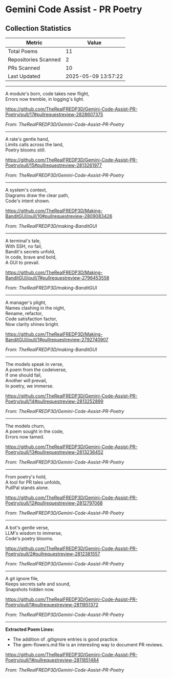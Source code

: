 # Gemini Code Assist - PR Poetry

## Collection Statistics

| Metric | Value |
|--------|-------|
| Total Poems | 11 |
| Repositories Scanned | 2 |
| PRs Scanned | 10 |
| Last Updated | 2025-05-09 13:57:22 |

---

   A module's born, code takes new flight,  
   Errors now tremble, in logging's light.  

  <https://github.com/TheRealFREDP3D/Gemini-Code-Assist-PR-Poetry/pull/17#pullrequestreview-2828607375>
  
  _From: TheRealFREDP3D/Gemini-Code-Assist-PR-Poetry_

---

   A rate's gentle hand,  
   Limits calls across the land,  
   Poetry blooms still.  

  <https://github.com/TheRealFREDP3D/Gemini-Code-Assist-PR-Poetry/pull/15#pullrequestreview-2813261977>
  
  _From: TheRealFREDP3D/Gemini-Code-Assist-PR-Poetry_

---

   A system's context,  
   Diagrams draw the clear path,  
   Code's intent shown.  

  <https://github.com/TheRealFREDP3D/Making-BanditGUI/pull/10#pullrequestreview-2809083426>
  
  _From: TheRealFREDP3D/making-BanditGUI_

---

   A terminal's tale,  
   With SSH, no fail,  
   Bandit's secrets unfold,  
   In code, brave and bold,  
   A GUI to prevail.  

  <https://github.com/TheRealFREDP3D/Making-BanditGUI/pull/7#pullrequestreview-2796453558>
  
  _From: TheRealFREDP3D/making-BanditGUI_

---

   A manager's plight,  
   Names clashing in the night,  
   Rename, refactor,  
   Code satisfaction factor,  
   Now clarity shines bright.  

  <https://github.com/TheRealFREDP3D/Making-BanditGUI/pull/1#pullrequestreview-2792740907>
  
  _From: TheRealFREDP3D/making-BanditGUI_

---

   The models speak in verse,  
   A poem from the codeiverse,  
   If one should fail,  
   Another will prevail,  
   In poetry, we immerse.  

  <https://github.com/TheRealFREDP3D/Gemini-Code-Assist-PR-Poetry/pull/14#pullrequestreview-2813252899>
  
  _From: TheRealFREDP3D/Gemini-Code-Assist-PR-Poetry_

---

   The models churn,  
   A poem sought in the code,  
   Errors now tamed.  

  <https://github.com/TheRealFREDP3D/Gemini-Code-Assist-PR-Poetry/pull/13#pullrequestreview-2813236452>
  
  _From: TheRealFREDP3D/Gemini-Code-Assist-PR-Poetry_

---

   From poetry's hold,    
   A tool for PR tales unfolds,    
   PullPal stands alone.  

  <https://github.com/TheRealFREDP3D/Gemini-Code-Assist-PR-Poetry/pull/12#pullrequestreview-2812797068>
  
  _From: TheRealFREDP3D/Gemini-Code-Assist-PR-Poetry_

---

   A bot's gentle verse,  
   LLM's wisdom to immerse,  
   Code's poetry blooms.  

  <https://github.com/TheRealFREDP3D/Gemini-Code-Assist-PR-Poetry/pull/2#pullrequestreview-2812381557>
  
  _From: TheRealFREDP3D/Gemini-Code-Assist-PR-Poetry_

---

   A git ignore file,  
   Keeps secrets safe and sound,  
   Snapshots hidden now.  

  <https://github.com/TheRealFREDP3D/Gemini-Code-Assist-PR-Poetry/pull/1#pullrequestreview-2811851372>
  
  _From: TheRealFREDP3D/Gemini-Code-Assist-PR-Poetry_

---

   **Extracted Poem Lines:**  
   - The addition of .gitignore entries is good practice.  
   - The gem-flowers.md file is an interesting way to document PR reviews.  

  <https://github.com/TheRealFREDP3D/Gemini-Code-Assist-PR-Poetry/pull/1#pullrequestreview-2811851484>
  
  _From: TheRealFREDP3D/Gemini-Code-Assist-PR-Poetry_

